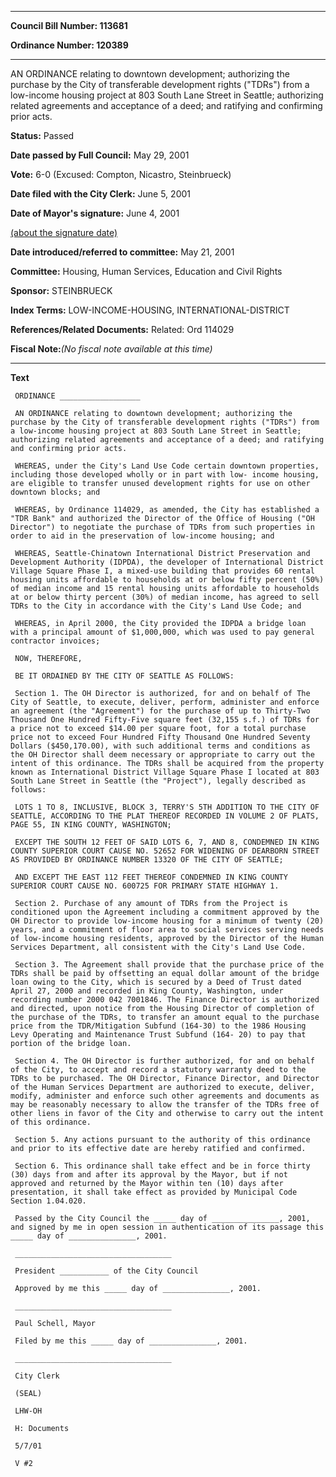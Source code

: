 

********

**Council Bill Number: 113681**
   
**Ordinance Number: 120389**
********

 AN ORDINANCE relating to downtown development; authorizing the purchase by the City of transferable development rights ("TDRs") from a low-income housing project at 803 South Lane Street in Seattle; authorizing related agreements and acceptance of a deed; and ratifying and confirming prior acts.

**Status:** Passed
   
**Date passed by Full Council:** May 29, 2001
   
**Vote:** 6-0 (Excused: Compton, Nicastro, Steinbrueck)
   
**Date filed with the City Clerk:** June 5, 2001
   
**Date of Mayor's signature:** June 4, 2001
   
[(about the signature date)](/~public/approvaldate.htm)
   
   
   
**Date introduced/referred to committee:** May 21, 2001
   
**Committee:** Housing, Human Services, Education and Civil Rights
   
**Sponsor:** STEINBRUECK
   
   
**Index Terms:** LOW-INCOME-HOUSING, INTERNATIONAL-DISTRICT

**References/Related Documents:** Related: Ord 114029

**Fiscal Note:**_(No fiscal note available at this time)_

********

**Text**
   
```
 ORDINANCE __________________

 AN ORDINANCE relating to downtown development; authorizing the purchase by the City of transferable development rights ("TDRs") from a low-income housing project at 803 South Lane Street in Seattle; authorizing related agreements and acceptance of a deed; and ratifying and confirming prior acts.

 WHEREAS, under the City's Land Use Code certain downtown properties, including those developed wholly or in part with low- income housing, are eligible to transfer unused development rights for use on other downtown blocks; and

 WHEREAS, by Ordinance 114029, as amended, the City has established a "TDR Bank" and authorized the Director of the Office of Housing ("OH Director") to negotiate the purchase of TDRs from such properties in order to aid in the preservation of low-income housing; and

 WHEREAS, Seattle-Chinatown International District Preservation and Development Authority (IDPDA), the developer of International District Village Square Phase I, a mixed-use building that provides 60 rental housing units affordable to households at or below fifty percent (50%) of median income and 15 rental housing units affordable to households at or below thirty percent (30%) of median income, has agreed to sell TDRs to the City in accordance with the City's Land Use Code; and

 WHEREAS, in April 2000, the City provided the IDPDA a bridge loan with a principal amount of $1,000,000, which was used to pay general contractor invoices;

 NOW, THEREFORE,

 BE IT ORDAINED BY THE CITY OF SEATTLE AS FOLLOWS:

 Section 1. The OH Director is authorized, for and on behalf of The City of Seattle, to execute, deliver, perform, administer and enforce an agreement (the "Agreement") for the purchase of up to Thirty-Two Thousand One Hundred Fifty-Five square feet (32,155 s.f.) of TDRs for a price not to exceed $14.00 per square foot, for a total purchase price not to exceed Four Hundred Fifty Thousand One Hundred Seventy Dollars ($450,170.00), with such additional terms and conditions as the OH Director shall deem necessary or appropriate to carry out the intent of this ordinance. The TDRs shall be acquired from the property known as International District Village Square Phase I located at 803 South Lane Street in Seattle (the "Project"), legally described as follows:

 LOTS 1 TO 8, INCLUSIVE, BLOCK 3, TERRY'S 5TH ADDITION TO THE CITY OF SEATTLE, ACCORDING TO THE PLAT THEREOF RECORDED IN VOLUME 2 OF PLATS, PAGE 55, IN KING COUNTY, WASHINGTON;

 EXCEPT THE SOUTH 12 FEET OF SAID LOTS 6, 7, AND 8, CONDEMNED IN KING COUNTY SUPERIOR COURT CAUSE NO. 52652 FOR WIDENING OF DEARBORN STREET AS PROVIDED BY ORDINANCE NUMBER 13320 OF THE CITY OF SEATTLE;

 AND EXCEPT THE EAST 112 FEET THEREOF CONDEMNED IN KING COUNTY SUPERIOR COURT CAUSE NO. 600725 FOR PRIMARY STATE HIGHWAY 1.

 Section 2. Purchase of any amount of TDRs from the Project is conditioned upon the Agreement including a commitment approved by the OH Director to provide low-income housing for a minimum of twenty (20) years, and a commitment of floor area to social services serving needs of low-income housing residents, approved by the Director of the Human Services Department, all consistent with the City's Land Use Code.

 Section 3. The Agreement shall provide that the purchase price of the TDRs shall be paid by offsetting an equal dollar amount of the bridge loan owing to the City, which is secured by a Deed of Trust dated April 27, 2000 and recorded in King County, Washington, under recording number 2000 042 7001846. The Finance Director is authorized and directed, upon notice from the Housing Director of completion of the purchase of the TDRs, to transfer an amount equal to the purchase price from the TDR/Mitigation Subfund (164-30) to the 1986 Housing Levy Operating and Maintenance Trust Subfund (164- 20) to pay that portion of the bridge loan.

 Section 4. The OH Director is further authorized, for and on behalf of the City, to accept and record a statutory warranty deed to the TDRs to be purchased. The OH Director, Finance Director, and Director of the Human Services Department are authorized to execute, deliver, modify, administer and enforce such other agreements and documents as may be reasonably necessary to allow the transfer of the TDRs free of other liens in favor of the City and otherwise to carry out the intent of this ordinance.

 Section 5. Any actions pursuant to the authority of this ordinance and prior to its effective date are hereby ratified and confirmed.

 Section 6. This ordinance shall take effect and be in force thirty (30) days from and after its approval by the Mayor, but if not approved and returned by the Mayor within ten (10) days after presentation, it shall take effect as provided by Municipal Code Section 1.04.020.

 Passed by the City Council the _____ day of _______________, 2001, and signed by me in open session in authentication of its passage this _____ day of _______________, 2001.

 ___________________________________

 President ___________ of the City Council

 Approved by me this _____ day of _______________, 2001.

 ___________________________________

 Paul Schell, Mayor

 Filed by me this _____ day of _______________, 2001.

 ___________________________________

 City Clerk

 (SEAL)

 LHW-OH

 H: Documents

 5/7/01

 V #2

```
